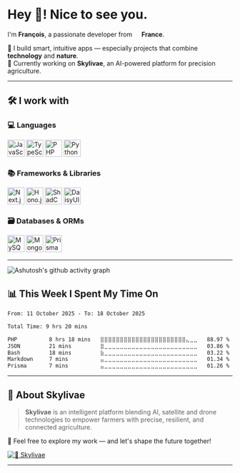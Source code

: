 # Hey 👋! Nice to see you.

I'm **François**, a passionate developer from <img src="https://cdn-icons-png.flaticon.com/512/197/197560.png" width="13"/> **France**.

🚀 I build smart, intuitive apps — especially projects that combine **technology** and **nature**.  
🌱 Currently working on **Skylivae**, an AI-powered platform for precision agriculture.

---

## 🛠️ I work with

### 💻 Languages
<p align="left">
  <picture><img alt="JavaScript" title="JavaScript" height="38" src="https://cdn.simpleicons.org/javascript/F7DF1E"></picture>
  <picture><img alt="TypeScript" title="TypeScript" height="38" src="https://cdn.simpleicons.org/typescript/3178C6"></picture>
  <picture><img alt="PHP" title="PHP" height="38" src="https://cdn.simpleicons.org/php/777BB4"></picture>
  <picture><img alt="Python" title="Python" height="38" src="https://cdn.simpleicons.org/python/3776AB"></picture>
</p>

### 📚 Frameworks & Libraries
<p align="left">
  <picture><img alt="Next.js" title="Next.js" height="38" src="https://cdn.simpleicons.org/nextdotjs/000000"></picture>
  <picture><img alt="Hono.js" title="Hono.js" height="38" src="https://cdn.simpleicons.org/hono/FF4F4F"></picture>
  <picture><img alt="ShadCN UI" title="ShadCN UI" height="38" src="https://cdn.simpleicons.org/shadcnui/111827"></picture>
  <picture><img alt="DaisyUI" title="DaisyUI" height="38" src="https://cdn.simpleicons.org/daisyui/FF69B4"></picture>
</p>

### 🗃️ Databases & ORMs
<p align="left">
  <picture><img alt="MySQL" title="MySQL" height="38" src="https://cdn.simpleicons.org/mysql/4479A1"></picture>
  <picture><img alt="MongoDB" title="MongoDB" height="38" src="https://cdn.simpleicons.org/mongodb/47A248"></picture>
  <picture><img alt="Prisma" title="Prisma" height="38" src="https://cdn.simpleicons.org/prisma/2D3748"></picture>
</p>

---

![Ashutosh's github activity graph](https://github-readme-activity-graph.vercel.app/graph?username=francoisdotdev&theme=high-contrast)


## 📊 This Week I Spent My Time On
<!--START_SECTION:waka-->

```txt
From: 11 October 2025 - To: 18 October 2025

Total Time: 9 hrs 20 mins

PHP          8 hrs 18 mins   ⣿⣿⣿⣿⣿⣿⣿⣿⣿⣿⣿⣿⣿⣿⣿⣿⣿⣿⣿⣿⣿⣿⣄⣀⣀   88.97 %
JSON         21 mins         ⣿⣀⣀⣀⣀⣀⣀⣀⣀⣀⣀⣀⣀⣀⣀⣀⣀⣀⣀⣀⣀⣀⣀⣀⣀   03.86 %
Bash         18 mins         ⣷⣀⣀⣀⣀⣀⣀⣀⣀⣀⣀⣀⣀⣀⣀⣀⣀⣀⣀⣀⣀⣀⣀⣀⣀   03.22 %
Markdown     7 mins          ⣤⣀⣀⣀⣀⣀⣀⣀⣀⣀⣀⣀⣀⣀⣀⣀⣀⣀⣀⣀⣀⣀⣀⣀⣀   01.34 %
Prisma       7 mins          ⣤⣀⣀⣀⣀⣀⣀⣀⣀⣀⣀⣀⣀⣀⣀⣀⣀⣀⣀⣀⣀⣀⣀⣀⣀   01.26 %
```

<!--END_SECTION:waka-->
---

## 🌻 About Skylivae

> **Skylivae** is an intelligent platform blending AI, satellite and drone technologies to empower farmers with precise, resilient, and connected agriculture.

🔎 Feel free to explore my work — and let's shape the future together!

[![🌻 Skylivae](https://img.shields.io/badge/Skylivae-Organization-20232A?logo=github&logoColor=white)](https://github.com/skylivae)

---

<!---
francoislfv/francoislfv is a ✨ special ✨ repository because its `README.md` (this file) appears on your GitHub profile.
You can click the Preview link to take a look at your changes.
--->
